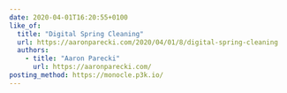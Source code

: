 ```yaml
---
date: 2020-04-01T16:20:55+0100
like_of:
  title: "Digital Spring Cleaning"
  url: https://aaronparecki.com/2020/04/01/8/digital-spring-cleaning
  authors:
    - title: "Aaron Parecki"
      url: https://aaronparecki.com/
posting_method: https://monocle.p3k.io/
---
```


